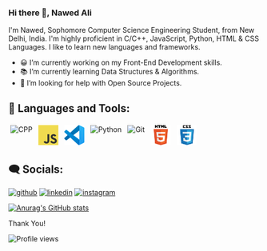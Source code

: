 ### Hi there 👋, Nawed Ali
I'm Nawed, Sophomore Computer Science Engineering Student, from New Delhi, India. I'm highly proficient in C/C++, JavaScript, Python, HTML & CSS Languages. I like to learn new languages and frameworks.

- 😀 I’m currently working on my Front-End Development skills.
- 📚 I’m currently learning Data Structures & Algorithms.
- 🤔 I’m looking for help with Open Source Projects.

## 🧰 Languages and Tools:
<p>
<img src="https://upload.wikimedia.org/wikipedia/commons/thumb/1/18/ISO_C%2B%2B_Logo.svg/1200px-ISO_C%2B%2B_Logo.svg.png" alt="CPP" height="40" style="vertical-align:top; margin:4px">
<img src="https://raw.githubusercontent.com/github/explore/80688e429a7d4ef2fca1e82350fe8e3517d3494d/topics/javascript/javascript.png" alt="Javascript" height="40" style="vertical-align:top; margin:4px">
<img src="https://raw.githubusercontent.com/github/explore/80688e429a7d4ef2fca1e82350fe8e3517d3494d/topics/visual-studio-code/visual-studio-code.png" alt="VS Code" height="40" style="vertical-align:top; margin:4px">
 <img src="https://upload.wikimedia.org/wikipedia/commons/thumb/c/c3/Python-logo-notext.svg/2048px-Python-logo-notext.svg.png" alt="Python" height="40" style="vertical-align:top; margin:4px">
<img src="https://git-scm.com/images/logos/downloads/Git-Icon-1788C.png" alt="Git" height="40" style="vertical-align:top; margin:4px">
<img src="https://raw.githubusercontent.com/github/explore/80688e429a7d4ef2fca1e82350fe8e3517d3494d/topics/html/html.png" alt="HTML" height="40" style="vertical-align:top; margin:4px">
 <img src="https://raw.githubusercontent.com/github/explore/80688e429a7d4ef2fca1e82350fe8e3517d3494d/topics/css/css.png" alt="CSS" height="40" style="vertical-align:top; margin:4px">
</p>

## 🗨 Socials:
[<img src='https://cdn.jsdelivr.net/npm/simple-icons@3.0.1/icons/github.svg' alt='github' height='40'>](https://github.com/nawed2611)  [<img src='https://cdn.jsdelivr.net/npm/simple-icons@3.0.1/icons/linkedin.svg' alt='linkedin' height='40'>](https://www.linkedin.com/in/nawedali/)  [<img src='https://cdn.jsdelivr.net/npm/simple-icons@3.0.1/icons/instagram.svg' target = _blank alt='instagram' height='40'>](https://www.instagram.com/nawed.alli/)  

[![Anurag's GitHub stats](https://github-readme-stats.vercel.app/api?username=nawed2611)](https://github.com/anuraghazra/github-readme-stats)

Thank You!

![Profile views](https://gpvc.arturio.dev/nawed2611)  
